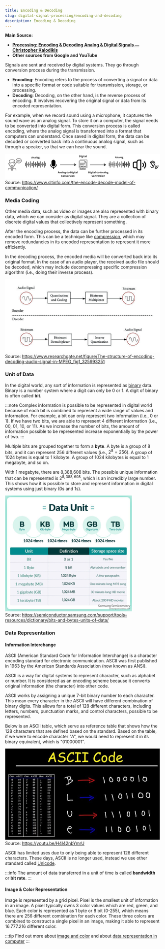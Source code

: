 ```yaml
---
title: Encoding & Decoding
slug: digital-signal-processing/encoding-and-decoding
description: Encoding & Decoding
---
```


**Main Source:**

- **[Processing: Encoding & Decoding Analog & Digital Signals — Christopher Kalodikis](https://youtu.be/qSEmEpv5ct8)**
- **Other sources from Google and YouTube**

Signals are sent and received by digital systems. They go through conversion process during the transmission.

- **Encoding**: Encoding refers to the process of converting a signal or data into a specific format or code suitable for transmission, storage, or processing.
- **Decoding**: Decoding, on the other hand, is the reverse process of encoding. It involves recovering the original signal or data from its encoded representation.

For example, when we record sound using a microphone, it captures the sound wave as an analog signal. To store it on a computer, the signal needs to be converted into digital form. This conversion process is called encoding, where the analog signal is transformed into a format that computers can understand. Once saved in digital form, the data can be decoded or converted back into a continuous analog signal, such as through a speaker, so that we can hear the sound.

![A person speaking is considered as encoder and the other person who hear it is considered as decoder](./encoding-decoding.png)  
Source: https://www.sltinfo.com/the-encode-decode-model-of-communication/

### Media Coding

Other media data, such as video or images are also represented with binary data, which we can consider as digital signal. They are a collection of discrete digital values that collectively represent something.

After the encoding process, the data can be further processed in its encoded form. This can be a technique like [compression](/digital-signal-processing/compression), which may remove redundancies in its encoded representation to represent it more efficiently.

In the decoding process, the encoded media will be converted back into its original format. In the case of an audio player, the received audio file should be decoded, which may include decompressing specific compression algorithm (i.e., doing their inverse process).

![Human sound is encoded into digital bits and is decoded back as sound wave](./media-coding.png)  
Source: https://www.researchgate.net/figure/The-structure-of-encoding-decoding-audio-signal-in-MPEG_fig1_325993251

### Unit of Data

In the digital world, any sort of information is represented as [binary](/computer-and-programming-fundamentals/number-system#binary) data. Binary is a number system where a digit can only be 0 or 1. A digit of binary is often called **bit**.

:::note
Complex information is possible to be represented in digital world because of each bit is combined to represent a wide range of values and information. For example, a bit can only represent two information (i.e., 0 or 1). If we have two bits, we are able to represent 4 different information (i.e., 00, 01, 10, or 11). As we increase the number of bits, the amount of information possible to be represented increase exponentially by the power of two.
:::

Multiple bits are grouped together to form a **byte**. A byte is a group of 8 bits, and it can represent 256 different values (i.e., $2^{8} = 256$). A group of 1024 bytes is equal to 1 kilobyte. A group of 1024 kilobytes is equal to 1 megabyte, and so on.

With 1 megabyte, there are 8,388,608 bits. The possible unique information that can be represented is $2^{8,388,608}$, which is an incredibly large number. This shows how it is possible to store and represent information in digital systems using just binary (0s and 1s).

![Data unit progressing from bit, byte, kilobyte, megabyte, gigabyte, and terabyte](./unit-of-data.png)  
Source: https://semiconductor.samsung.com/support/tools-resources/dictionary/bits-and-bytes-units-of-data/

### Data Representation

#### Information Interchange

ASCII (American Standard Code for Information Interchange) is a character encoding standard for electronic communication. ASCII was first published in 1963 by the American Standards Association (now known as ANSI).

ASCII is a way for digital systems to represent character, such as alphabet or number. It is considered as an encoding scheme because it converts original information (the character) into other code.

ASCII works by assigning a unique 7-bit binary number to each character. This mean every character in the ASCII will have different combination of binary digits. This allows for a total of 128 different characters, including letters, numbers, punctuation marks, and control characters, possible to be represented.

Below is an ASCII table, which serve as reference table that shows how the 128 characters that are defined based on the standard. Based on the table, if we were to encode character "A", we would need to represent it in its binary equivalent, which is "01000001".

!["BLUE" word mapped to byte using ASCII table](./ascii-code.png)  
Source: https://youtu.be/H4l42nbYmrU

ASCII has limited uses due to only being able to represent 128 different characters. These days, ASCII is no longer used, instead we use other standard called [Unicode](/computer-and-programming-fundamentals/data-representation#unicode).

:::info
The amount of data transferred in a unit of time is called **bandwidth** or **bit rate**.
:::

#### Image & Color Representation

Image is represented by a grid pixel. Pixel is the smallest unit of information in an image. A pixel typically owns 3 color values which are red, green, and blue. Each color is represented as 1 byte or 8 bit (0-255), which means there are 256 different combination for each color. These three colors are combined to construct a single pixel in an image, making it able to represent 16.777.216 different color.

:::tip
Find out more about [image and color](/computer-graphics/computer-images-part-1) and about [data representation in computer](/computer-and-programming-fundamentals/data-representation)
:::
